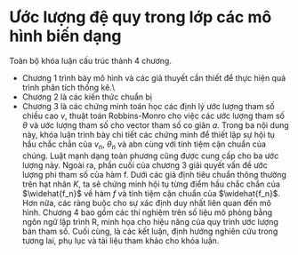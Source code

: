 # Ước lượng đệ quy trong lớp các mô hình biến dạng
Toàn bộ khóa luận cấu trúc thành 4 chương. 
* Chương 1 trình bày mô hình và các giả thuyết cần thiết để thực hiện quá trình phân tích thống kê.\\
* Chương 2 là các kiến thức chuẩn bị
* Chương 3 là các chứng minh toán học các định lý ước lượng tham số chiều cao $v$, thuật toán Robbins-Monro cho việc các ước lượng tham số $\theta$ và ước lượng tham số cho vector tham số co giãn $a$. Trong ba nội dung này, khóa luận trình bày chi tiết các chứng minh để thiết lập sự hội tụ hầu chắc chắn của $v_n$, $\theta_n$ và abn cùng với tính tiệm cận chuẩn của chúng. Luật mạnh dạng toàn phương cũng được cung cấp cho ba ước lượng này. Ngoài ra, phần cuối của chương 3 giải quyết vấn đề ước lượng phi tham số của hàm f. Dưới các giả định tiêu chuẩn thông thường trên hạt nhân $K$, ta sẽ chứng minh hội tụ từng  điểm hầu chắc chắn của $\widehat{f_n}$ về hàm $f$ và tính tiệm cận chuẩn của $\widehat{f_n}$. Hơn nữa, các ràng buộc cho sự xác định duy nhất liên quan đến mô hình. Chương 4 bao gồm các thí nghiệm trên số liệu mô phỏng bằng ngôn ngữ lập trình R, minh họa cho hiệu năng của quy trình ước lượng bán tham số. Cuối cùng, là các kết luận, định hướng nghiên cứu trong tương lai, phụ lục và tài liệu tham khảo cho khóa luận.

